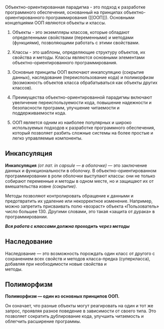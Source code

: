 Объектно-ориентированная парадигма - это подход к разработке программного обеспечения, основанный на принципах объектно-ориентированного программирования ([[ООП]]). Основными концепциями ООП являются объекты и классы.

1. Объекты - это экземпляры классов, которые обладают определенными свойствами (переменными) и методами (функциями), позволяющими работать с этими свойствами.

2. Классы - это шаблоны, определяющие структуру объектов, их свойства и методы. Классы являются основными элементами объектно-ориентированного программирования.

3. Основные принципы ООП включают инкапсуляцию (сокрытие данных), наследование (переиспользование кода) и полиморфизм (возможность объектов класса обрабатываться как объекты других классов).

4. Преимущества объектно-ориентированной парадигмы включают увеличение переиспользуемости кода, повышение надежности и безопасности программ, улучшение читаемости и поддерживаемости кода.

5. ООП является одним из наиболее популярных и широко используемых подходов к разработке программного обеспечения, который позволяет разбить сложные системы на более простые и легко управляемые компоненты.
## Инкапсуляция
**Инкапсуляция** _(от лат. in capsule — в оболочке)_ — это заключение данных и функциональности в оболочку. В объектно-ориентированном программировании в роли оболочки выступают классы: они не только собирают переменные и методы в одном месте, но и защищают их от вмешательства извне _(сокрытие)_.

Методы позволяют контролировать обращение к данными и предотвратить их удаление или некорректное изменение. Например, можно запретить присваивать полю «возраст» объекта «Пользователь» число большее 130. Другими словами, это такая «защита от дурака» в программировании.

***Вся работа с классами должна проходить через методы***

## Наследование

Наследование — это возможность порождать один класс от другого с сохранением всех свойств и методов класса-предка (суперкласса), добавляя при необходимости новые свойства и  
методы.

## Полиморфизм

**Полиморфизм — один из основных принципов ООП.**

Он означает, что разные объекты могут реагировать на один и тот же запрос, проявляя разное поведение в зависимости от своего типа. Это позволяет сократить дублирование кода, улучшить читаемость и облегчить расширение программы.